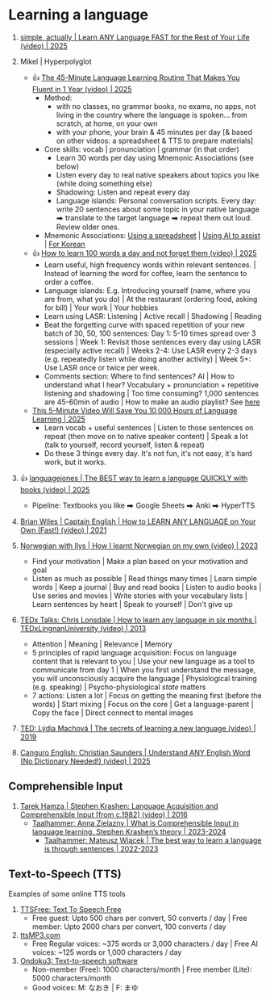 # Learning a language

1. [simple, actually | Learn ANY Language FAST for the Rest of Your Life (video) | 2025](https://www.youtube.com/watch?v=Iwj2Hw3bVT4)
1. Mikel | Hyperpolyglot
   - :thumbsup: [The 45-Minute Language Learning Routine That Makes You Fluent in 1 Year (video) | 2025](https://www.youtube.com/watch?v=hmlMK8VG2BE)
     * Method:
       + with no classes, no grammar books, no exams, no apps, not living in the country where the language is spoken... from scratch, at home, on your own
       + with your phone, your brain & 45 minutes per day [& based on other videos: a spreadsheet & TTS to prepare materials]
     * Core skills: vocab | pronunciation | grammar (in that order)
       + Learn 30 words per day using Mnemonic Associations (see below)
       + Listen every day to real native speakers about topics you like (while doing something else)
       + Shadowing: Listen and repeat every day
       + Language islands: Personal conversation scripts. Every day: write 20 sentences about some topic in your native language ⮕
         translate to the target language ⮕ repeat them out loud. Review older ones.
     * Mnemonic Associations: [Using a spreadsheet](https://www.youtube.com/watch?v=5YGNv88CK-A) |
       [Using AI to assist](https://www.youtube.com/watch?v=mUtDeYfiIog) | [For Korean](https://www.youtube.com/watch?v=RKQyNgg0uOc)
   - :thumbsup: [How to learn 100 words a day and not forget them (video) | 2025](https://www.youtube.com/watch?v=d23uFcDn-Rk)
     * Learn useful, high frequency words within relevant sentences. | Instead of learning the word for coffee, learn the sentence to order a coffee.
     * Language islands: E.g. Introducing yourself (name, where you are from, what you do) | At the restaurant (ordering food, asking for bill) | Your work | Your hobbies
     * Learn using LASR: Listening | Active recall | Shadowing | Reading
     * Beat the forgetting curve with spaced repetition of your new batch of 30, 50, 100 sentences: Day 1: 5-10 times spread over 3 sessions |
       Week 1: Revisit those sentences every day using LASR (especially active recall) | Weeks 2-4: Use LASR every 2-3 days (e.g. repeatedly
       listen while doing another activity) | Week 5+: Use LASR once or twice per week.
     * Comments section: Where to find sentences? AI | How to understand what I hear? Vocabulary + pronunciation + repetitive listening and shadowing |
       Too time consuming? 1,000 sentences are 45-60min of audio | How to make an audio playlist? See [here](https://www.youtube.com/watch?v=fV2y3UrVeuQ)
   - [This 5-Minute Video Will Save You 10,000 Hours of Language Learning | 2025](https://www.youtube.com/watch?v=6U_ABzI9J08&t=4m19s)
     * Learn vocab + useful sentences | Listen to those sentences on repeat (then move on to native speaker content) |
       Speak a lot (talk to yourself, record yourself, listen & repeat)
     * Do these 3 things every day. It's not fun, it's not easy, it's hard work, but it works.

1. :thumbsup: [languagejones | The BEST way to learn a language QUICKLY with books (video) | 2025](https://www.youtube.com/watch?v=QVpu66njzdE)
   - Pipeline: Textbooks you like ⮕ Google Sheets ⮕ Anki ⮕ HyperTTS

1. [Brian Wiles | Captain English | How to LEARN ANY LANGUAGE on Your Own (Fast!) (video) | 2021](https://www.youtube.com/watch?v=qYsHLUAlH_8)
1. [Norwegian with Ilys | How I learnt Norwegian on my own (video) | 2023](https://www.youtube.com/watch?v=uWQYqcFX8JE)
   - Find your motivation | Make a plan based on your motivation and goal
   - Listen as much as possible | Read things many times | Learn simple words | Keep a journal | Buy and read books |
     Listen to audio books | Use series and movies | Write stories with your vocabulary lists | Learn sentences by heart |
     Speak to yourself | Don't give up

1. [TEDx Talks: Chris Lonsdale | How to learn any language in six months | TEDxLingnanUniversity (video) | 2013](https://www.youtube.com/watch?v=d0yGdNEWdn0)
   - Attention | Meaning | Relevance | Memory
   - 5 principles of rapid language acquisition: Focus on language content that is relevant to you |
     Use your new language as a tool to communicate from day 1 |
     When you first understand the message, you will unconsciously acquire the language |
     Physiological training (e.g. speaking) | Psycho-physiological *state* matters
   - 7 actions: Listen a lot | Focus on getting the meaning first (before the words) | Start mixing |
     Focus on the core | Get a language-parent | Copy the face | Direct connect to mental images

1. [TED: Lýdia Machová | The secrets of learning a new language (video) | 2019](https://www.youtube.com/watch?v=o_XVt5rdpFY)
1. [Canguro English: Christian Saunders | Understand ANY English Word (No Dictionary Needed!) (video) | 2025](https://www.youtube.com/watch?v=2-QrjEcMIzs)


## Comprehensible Input

1. [Tarek Hamza | Stephen Krashen: Language Acquisition and Comprehensible Input [from c.1982] (video) | 2016](https://www.youtube.com/watch?v=fnUc_W3xE1w)
   - [Taalhammer: Anna Zielazny | What is Comprehensible Input in language learning. Stephen Krashen’s theory | 2023-2024](https://www.taalhammer.com/what-is-comprehensible-input-in-language-learning-stephen-krashens-theory/)
     * [Taalhammer: Mateusz Wiącek | The best way to learn a language is through sentences | 2022-2023](https://www.taalhammer.com/the-best-way-to-learn-a-language-is-through-sentences/)


## Text-to-Speech (TTS)

Examples of some online TTS tools

1. [TTSFree: Text To Speech Free](https://ttsfree.com/text-to-speech)
   - Free guest: Upto 500 chars per convert, 50 converts / day | Free member: Upto 2000 chars per convert, 100 converts / day
1. [ttsMP3.com](https://ttsmp3.com/)
   - Free Regular voices: ~375 words or 3,000 characters / day | Free AI voices: ~125 words or 1,000 characters / day
1. [Ondoku3: Text-to-speech software](https://ondoku3.com/en/)
   - Non-member (Free): 1000 characters/month | Free member (Lite): 5000 characters/month
   - Good voices: M: なおき | F: まゆ

